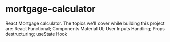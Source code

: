 # mortgage-calculator
React Mortgage calculator. The topics we'll cover while building this project are:  React Functional; Components Material UI; User Inputs Handling; Props destructuring; useState Hook
